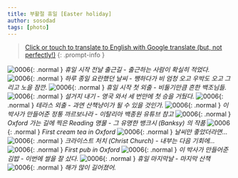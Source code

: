 ```yaml
---
title: 부활절 휴일 [Easter holiday]
author: sosodad
tags: [photo]
---
```


> [Click or touch to translate to English with Google translate (but, not perfectly!)](https://jinseuk56-github-io.translate.goog/posts/0006/?_x_tr_sl=ko&_x_tr_tl=en&_x_tr_hl=ko&_x_tr_pto=wapp)
{: .prompt-info }


![0006](https://onedrive.live.com/embed?resid=F96DE3EAE83811FB%2183363&authkey=%21ADZ4MW9wM2bXkhE&height=1024){: .normal }
_휴일 시작 전날 출근길 - 출근하는 사람이 확실히 적었다._
![0006](https://onedrive.live.com/embed?resid=F96DE3EAE83811FB%2183364&authkey=%21AARWQs_oQbo21XM&height=1024){: .normal }
_하루 종일 요란했던 날씨 - 쨍하다가 비 엄청 오고 우박도 오고 그리고 노을 잠깐._
![0006](https://onedrive.live.com/embed?resid=F96DE3EAE83811FB%2183365&authkey=%21ABYYpDsBmvIpMKs&height=1024){: .normal }
_휴일 시작 첫 외출 - 비둘기만큼 흔한 백조님들._
![0006](https://onedrive.live.com/embed?resid=F96DE3EAE83811FB%2183392&authkey=%21AIRa5f6-4FWjBfg&height=1024){: .normal }
_설거지 내기 - 영국 와서 세 번만에 첫 승을 거뒀다._
![0006](https://onedrive.live.com/embed?resid=F96DE3EAE83811FB%2183395&authkey=%21AB3AwHEFzDVpKzY&height=1024){: .normal }
_테라스 외출 - 과연 산책냥이가 될 수 있을 것인가._
![0006](https://onedrive.live.com/embed?resid=F96DE3EAE83811FB%2183393&authkey=%21APm-uR1gezAO-Dg&height=1024){: .normal }
_이 박사가 만들어준 정통 까르보나라 - 이탈리아 백종원 유튜브 참고_
![0006](https://onedrive.live.com/embed?resid=F96DE3EAE83811FB%2183397&authkey=%21AP8kptqn4f6CfSk&height=1024){: .normal }
_Oxford 가는 길에 찍은 Reading 명물 - 그 유명한 뱅크시 (Banksy) 의 작품_
![0006](https://onedrive.live.com/embed?resid=F96DE3EAE83811FB%2183414&authkey=%21ANlhl4m1Z5oECJI&height=1024){: .normal }
_First cream tea in Oxford_
![0006](https://onedrive.live.com/embed?resid=F96DE3EAE83811FB%2183402&authkey=%21AJnYKcRrt5iz2K4&height=1024){: .normal }
_날씨만 좋았더라면..._
![0006](https://onedrive.live.com/embed?resid=F96DE3EAE83811FB%2183404&authkey=%21AFSUM0s4lGoz76U&height=1024){: .normal }
_크라이스트 처치 (Christ Church) - 내부는 다음 기회에..._
![0006](https://onedrive.live.com/embed?resid=F96DE3EAE83811FB%2183403&authkey=%21AC-p86iyxYqNvKg&height=1024){: .normal }
_First pub in Oxford_
![0006](https://onedrive.live.com/embed?resid=F96DE3EAE83811FB%2183406&authkey=%21AGeF8fIUEmUgBRQ&height=1024){: .normal }
_이 박사가 만들어준 김밥 - 이번에 쌀을 잘 샀다._
![0006](https://onedrive.live.com/embed?resid=F96DE3EAE83811FB%2183407&authkey=%21AL34NcJztrzo9ks&width=1024){: .normal }
_휴일 마지막날 - 마지막 산책_
![0006](https://onedrive.live.com/embed?resid=F96DE3EAE83811FB%2183409&authkey=%21ABDKgfROvAGqeEs&width=1024){: .normal }
_해가 많이 길어졌어._